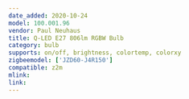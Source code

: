```yaml
---
date_added: 2020-10-24
model: 100.001.96
vendor: Paul Neuhaus 
title: Q-LED E27 806lm RGBW Bulb
category: bulb
supports: on/off, brightness, colortemp, colorxy
zigbeemodel: ['JZD60-J4R150']
compatible: z2m
mlink: 
link: 
---
```


